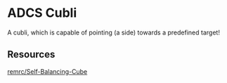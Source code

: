 # ADCS Cubli

A cubli, which is capable of pointing (a side) towards a predefined target!

## Resources

[remrc/Self-Balancing-Cube](https://github.com/remrcSelf-Balancing-Cube)
